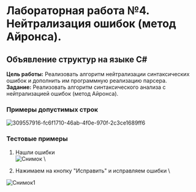 # Лабораторная работа №4. Нейтрализация ошибок (метод Айронса).
## Объявление структур на языке С#
**Цель работы:** Реализовать алгоритм нейтрализации синтаксических ошибок и дополнить им программную реализацию парсера. \
**Задание:** Реализовать алгоритм синтаксического анализа с нейтрализацией ошибок (метод Айронса). 
### Примеры допустимых строк
![309557916-fc6f1710-46ab-4f0e-970f-2c3ce1689ff6](https://github.com/more1oleva/lab4tfiyak/assets/118746926/bbdb3f7d-504b-4254-9829-99701aba67d4)
### Тестовые примеры 
1. Нашли ошибки \
![Снимок](https://github.com/more1oleva/lab4tfiyak/assets/118746926/26508128-eb4e-4388-afd0-e60119cbbe40) \

2. Нажимаем на кнопку "Исправить" и исправляем ошибки \
 
![Снимок1](https://github.com/more1oleva/lab4tfiyak/assets/118746926/703a3046-f9c2-491a-8fb1-99830c195aa0)
